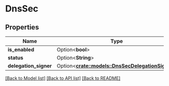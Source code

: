 # DnsSec

## Properties

Name | Type | Description | Notes
------------ | ------------- | ------------- | -------------
**is_enabled** | Option<**bool**> |  | [optional]
**status** | Option<**String**> |  | [optional]
**delegation_signer** | Option<[**crate::models::DnsSecDelegationSigner**](DnsSec_delegation_signer.md)> |  | [optional]

[[Back to Model list]](../README.md#documentation-for-models) [[Back to API list]](../README.md#documentation-for-api-endpoints) [[Back to README]](../README.md)


